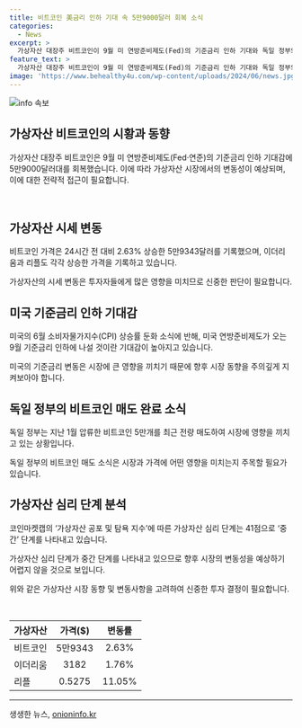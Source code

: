 ```yaml
---
title: 비트코인 美금리 인하 기대 속 5만9000달러 회복 소식
categories:
  - News
excerpt: >
  가상자산 대장주 비트코인이 9월 미 연방준비제도(Fed)의 기준금리 인하 기대와 독일 정부의 압류 비트코인 매도 완료 소식에 반등했다. 비트코인은 5만9343달러로 2.63% 상승했고, 이더리움은 3182달러에 거래됐다. 미국의 CPI 상승률 둔화 소식과 독일 정부의 비트코인 매도 완료 소식이 가격에 영향을 미치고 있다. 투자자들의 공포 및 탐욕 지수는 중간 단계를 나타내고 있다. Fed의 기준금리 인하 가능성과 독일의 압류물량 매도 소식이 가격에 영향을 미치고 있다.
feature_text: >
  가상자산 대장주 비트코인이 9월 미 연방준비제도(Fed)의 기준금리 인하 기대와 독일 정부의 압류 비트코인 매도 완료 소식에 반등했다. 비트코인은 5만9343달러로 2.63% 상승했고, 이더리움은 3182달러에 거래됐다. 미국의 CPI 상승률 둔화 소식과 독일 정부의 비트코인 매도 완료 소식이 가격에 영향을 미치고 있다. 투자자들의 공포 및 탐욕 지수는 중간 단계를 나타내고 있다. Fed의 기준금리 인하 가능성과 독일의 압류물량 매도 소식이 가격에 영향을 미치고 있다.
image: 'https://www.behealthy4u.com/wp-content/uploads/2024/06/news.jpg'
---
```


<p><img src="https://www.behealthy4u.com/wp-content/uploads/2024/06/news.jpg" alt="info 속보" /></p>

<h2 data-ke-size="size26">가상자산 비트코인의 시황과 동향</h2>

<p>가상자산 대장주 비트코인은 9월 미 연방준비제도(Fed·연준)의 기준금리 인하 기대감에 5만9000달러대를 회복했습니다. 이에 따라 가상자산 시장에서의 변동성이 예상되며, 이에 대한 전략적 접근이 필요합니다.</p>

<p data-ke-size="size16">&nbsp;</p>

<h2 data-ke-size="size24">가상자산 시세 변동</h2>

<p>비트코인 가격은 24시간 전 대비 2.63% 상승한 5만9343달러를 기록했으며, 이더리움과 리플도 각각 상승한 가격을 기록하고 있습니다.</p>

<p data-ke-size="size16">가상자산의 시세 변동은 투자자들에게 많은 영향을 미치므로 신중한 판단이 필요합니다.</p>

<h2 data-ke-size="size24">미국 기준금리 인하 기대감</h2>

<p>미국의 6월 소비자물가지수(CPI) 상승률 둔화 소식에 반해, 미국 연방준비제도가 오는 9월 기준금리 인하에 나설 것이란 기대감이 높아지고 있습니다.</p>

<p data-ke-size="size16">미국의 기준금리 변동은 시장에 큰 영향을 끼치기 때문에 향후 시장 동향을 주의깊게 지켜보아야 합니다.</p>

<h2 data-ke-size="size24">독일 정부의 비트코인 매도 완료 소식</h2>

<p>독일 정부는 지난 1월 압류한 비트코인 5만개를 최근 전량 매도하여 시장에 영향을 끼치고 있는 상황입니다.</p>

<p data-ke-size="size16">독일 정부의 비트코인 매도 소식은 시장과 가격에 어떤 영향을 미치는지 주목할 필요가 있습니다.</p>

<h2 data-ke-size="size24">가상자산 심리 단계 분석</h2>

<p>코인마켓캡의 ‘가상자산 공포 및 탐욕 지수’에 따른 가상자산 심리 단계는 41점으로 ‘중간’ 단계를 나타내고 있습니다.</p>

<p data-ke-size="size16">가상자산 심리 단계가 중간 단계를 나타내고 있으므로 향후 시장의 변동성을 예상하기 어렵지 않을 것으로 보입니다.</p>

<p>위와 같은 가상자산 시장 동향 및 변동사항을 고려하여 신중한 투자 결정이 필요합니다.</p>

<p data-ke-size="size16">&nbsp;</p>

<table>
    <thead>
        <tr>
            <th><b>가상자산</b></th>
            <th><b>가격($)</b></th>
            <th><b>변동률</b></th>
        </tr>
    </thead>
    <tbody>
        <tr>
            <td>비트코인</td>
            <td style="text-align: center; height: 17px;">5만9343</td>
            <td style="text-align: center; height: 17px;">2.63%</td>
        </tr>
        <tr>
            <td>이더리움</td>
            <td style="text-align: center; height: 17px;">3182</td>
            <td style="text-align: center; height: 17px;">1.76%</td>
        </tr>
        <tr>
            <td>리플</td>
            <td style="text-align: center; height: 17px;">0.5275</td>
            <td style="text-align: center; height: 17px;">11.05%</td>
        </tr>
    </tbody>
</table>

<p><hr></p>
생생한 뉴스, <a href="https://onioninfo.kr" rel="dofollow">onioninfo.kr</a>


